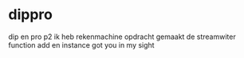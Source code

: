 # dippro
dip en pro p2
ik heb 
rekenmachine opdracht gemaakt
de streamwiter function
add en instance
got you in my sight
